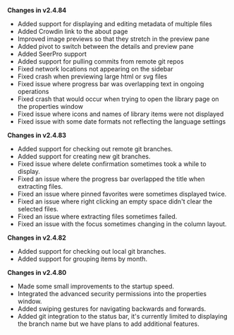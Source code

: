 **Changes in v2.4.84**

- Added support for displaying and editing metadata of multiple files
- Added Crowdin link to the about page
- Improved image previews so that they stretch in the preview pane
- Added pivot to switch between the details and preview pane
- Added SeerPro support
- Added support for pulling commits from remote git repos
- Fixed network locations not appearing on the sidebar
- Fixed crash when previewing large html or svg files
- Fixed issue where progress bar was overlapping text in ongoing operations
- Fixed crash that would occur when trying to open the library page on the properties window
- Fixed issue where icons and names of library items were not displayed
- Fixed issue with some date formats not reflecting the language settings

**Changes in v2.4.83**

- Added support for checking out remote git branches.
- Added support for creating new git branches.
- Fixed issue where delete confirmation sometimes took a while to display.
- Fixed an issue where the progress bar overlapped the title when extracting files.
- Fixed an issue where pinned favorites were sometimes displayed twice.
- Fixed an issue where right clicking an empty space didn't clear the selected files.
- Fixed an issue where extracting files sometimes failed.
- Fixed an issue with the focus sometimes changing in the column layout.

**Changes in v2.4.82**

- Added support for checking out local git branches.
- Added support for grouping items by month.

**Changes in v2.4.80**

- Made some small improvements to the startup speed.
- Integrated the advanced security permissions into the properties window.
- Added swiping gestures for navigating backwards and forwards. 
- Added git integration to the status bar, it's currently limited to displaying the branch name but we have plans to add additional features.
